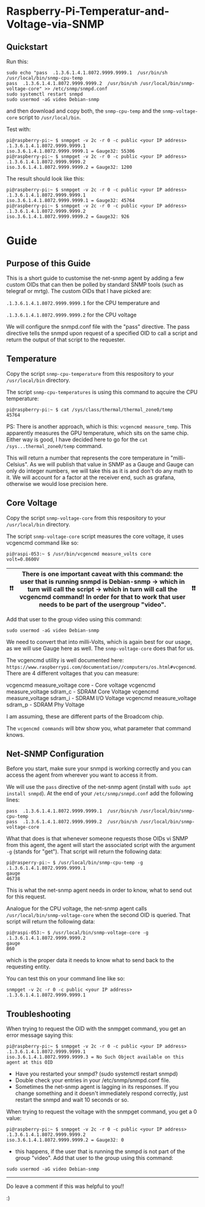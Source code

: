 # Raspberry-Pi-Temperatur-and-Voltage-via-SNMP

## Quickstart

Run this:

```
sudo echo "pass  .1.3.6.1.4.1.8072.9999.9999.1  /usr/bin/sh /usr/local/bin/snmp-cpu-temp
pass  .1.3.6.1.4.1.8072.9999.9999.2  /usr/bin/sh /usr/local/bin/snmp-voltage-core" >> /etc/snmp/snmpd.conf
sudo systemctl restart snmpd
sudo usermod -aG video Debian-snmp
```
and then download and copy both, the ```snmp-cpu-temp``` and the ```snmp-voltage-core``` script to ```/usr/local/bin```.

Test with:

```console
pi@raspberry-pi:~ $ snmpget -v 2c -r 0 -c public <your IP address> .1.3.6.1.4.1.8072.9999.9999.1
iso.3.6.1.4.1.8072.9999.9999.1 = Gauge32: 55306
pi@raspberry-pi:~ $ snmpget -v 2c -r 0 -c public <your IP address> .1.3.6.1.4.1.8072.9999.9999.2
iso.3.6.1.4.1.8072.9999.9999.2 = Gauge32: 1200
```

The result should look like this:

```console
pi@raspberry-pi:~ $ snmpget -v 2c -r 0 -c public <your IP address> .1.3.6.1.4.1.8072.9999.9999.1
iso.3.6.1.4.1.8072.9999.9999.1 = Gauge32: 45764
pi@raspberry-pi:~ $ snmpget -v 2c -r 0 -c public <your IP address> .1.3.6.1.4.1.8072.9999.9999.2
iso.3.6.1.4.1.8072.9999.9999.2 = Gauge32: 926
```

# Guide

## Purpose of this Guide

This is a short guide to customise the net-snmp agent by adding a few custom OIDs that can then be polled by standard SNMP tools (such as telegraf or mrtg). The custom OIDs that I have picked are:

```.1.3.6.1.4.1.8072.9999.9999.1``` for the CPU temperature and

```.1.3.6.1.4.1.8072.9999.9999.2``` for the CPU voltage

We will configure the snmpd.conf file with the "pass" directive. The pass directive tells the snmpd upon request of a specified OID to call a script and return the output of that script to the requester.

## Temperature

Copy the script ```snmp-cpu-temperature``` from this respository to your ```/usr/local/bin``` directory.

The script ```snmp-cpu-temperatures``` is using this command to aqcuire the CPU temperature:

```console
pi@raspberry-pi:~ $ cat /sys/class/thermal/thermal_zone0/temp
45764
```

PS: There is another approach, which is this: ```vcgencmd measure_temp```. This apparently measures the GPU temperature, which sits on the same chip. Either way is good, I have decided here to go for the ```cat /sys...thermal_zone0/temp``` command.

This will return a number that represents the core temperature in "milli-Celsius". As we will publish that value in SNMP as a Gauge and Gauge can only do integer numbers, we will take this as it is and don't do any math to it. We will account for a factor at the receiver end, such as grafana, otherwise we would lose precision here.

## Core Voltage

Copy the script ```snmp-voltage-core``` from this respository to your ```/usr/local/bin``` directory.

The script ```snmp-voltage-core``` script measures the core voltage, it uses vcgencmd command like so:

```console
pi@raspi-053:~ $ /usr/bin/vcgencmd measure_volts core
volt=0.8600V
```

| ❗❗ | There is one important caveat with this command: the user that is running snmpd is Debian-snmp -> which in turn will call the script -> which in turn will call the vcgencmd command! In order for that to work that user needs to be part of the usergroup "video". | ❗❗ |
| :---: | :---: | :---: |

Add that user to the group video using this command:

```
sudo usermod -aG video Debian-snmp
```

We need to convert that into milli-Volts, which is again best for our usage, as we will use Gauge here as well. The ```snmp-voltage-core``` does that for us.

The vcgencmd utility is well documented here: ```https://www.raspberrypi.com/documentation//computers/os.html#vcgencmd```. There are 4 different voltages that you can measure:

vcgencmd measure_voltage core - Core voltage
vcgencmd measure_voltage sdram_c - SDRAM Core Voltage
vcgencmd measure_voltage sdram_i - SDRAM I/O Voltage
vcgencmd measure_voltage sdram_p - SDRAM Phy Voltage

I am assuming, these are different parts of the Broadcom chip.

The ```vcgencmd commands``` will btw show you, what parameter that command knows.

## Net-SNMP Configuration

Before you start, make sure your snmpd is working correctly and you can access the agent from wherever you want to access it from.

We will use the ```pass``` directive of the net-snmp agent (install with ```sudo apt install snmpd```). At the end of your ```/etc/snmp/snmpd.conf``` add the following lines:

```
pass  .1.3.6.1.4.1.8072.9999.9999.1  /usr/bin/sh /usr/local/bin/snmp-cpu-temp
pass  .1.3.6.1.4.1.8072.9999.9999.2  /usr/bin/sh /usr/local/bin/snmp-voltage-core
```

What that does is that whenever someone requests those OIDs vi SNMP from this agent, the agent will start the associated script with the argument ```-g``` (stands for "get"). That script will return the following data:

```console
pi@rasperry-pi:~ $ /usr/local/bin/snmp-cpu-temp -g
.1.3.6.1.4.1.8072.9999.9999.1
gauge
46738
```

This is what the net-snmp agent needs in order to know, what to send out for this request.

Analogue for the CPU voltage, the net-snmp agent calls ```/usr/local/bin/snmp-voltage-core``` when the second OID is queried. That script will return the following data:

```console
pi@raspi-053:~ $ /usr/local/bin/snmp-voltage-core -g
.1.3.6.1.4.1.8072.9999.9999.2
gauge
860
```

which is the proper data it needs to know what to send back to the requesting entity.


You can test this on your command line like so:

```console
snmpget -v 2c -r 0 -c public <your IP address> .1.3.6.1.4.1.8072.9999.9999.1
```

## Troubleshooting

When trying to request the OID with the snmpget command, you get an error message saying this:

```console
pi@raspberry-pi:~ $ snmpget -v 2c -r 0 -c public <your IP address> .1.3.6.1.4.1.8072.9999.9999.1
iso.3.6.1.4.1.8072.9999.9999.3 = No Such Object available on this agent at this OID
```

- Have you restarted your snmpd? (sudo systemctl restart snmpd)
- Double check your entries in your /etc/snmp/snmpd.conf file.
- Sometimes the net-snmp agent is lagging in its responses. If you change something and it doesn't immediately respond correctly, just restart the snmpd and wait 10 seconds or so.

When trying to request the voltage with the snmpget command, you get a 0 value:

```console
pi@raspberry-pi:~ $ snmpget -v 2c -r 0 -c public <your IP address> .1.3.6.1.4.1.8072.9999.9999.2
iso.3.6.1.4.1.8072.9999.9999.2 = Gauge32: 0
```

- this happens, if the user that is running the snmpd is not part of the group "video". Add that user to the group using this command:

```
sudo usermod -aG video Debian-snmp
```

---

Do leave a comment if this was helpful to you!!

:)




